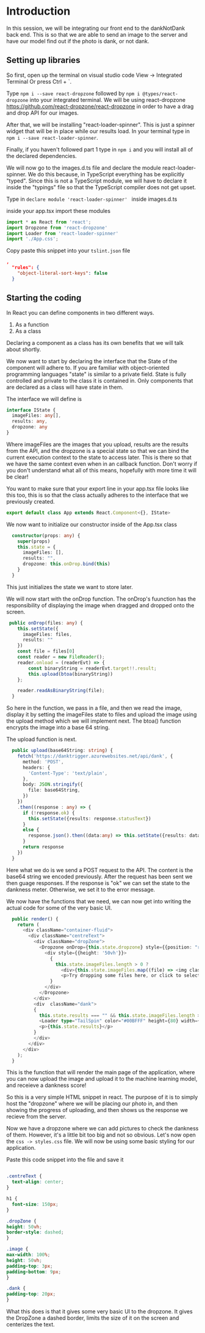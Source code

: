 # Introduction

In this session, we will be integrating our front end to the dankNotDank back end. This is so that we are able to send an image to the server and have our model find out if the photo is dank, or not dank.

## Setting up libraries
So first, open up the terminal on visual studio code View -> Integrated Terminal Or press Ctrl + `.

Type `npm i --save react-dropzone` followed by `npm i @types/react-dropzone` into your integrated terminal.
We will be using react-dropzone <https://github.com/react-dropzone/react-dropzone> in order to have a drag and drop API for our images.

After that, we will be installing "react-loader-spinner". This is just a spinner widget that will be in place while our results load.
In your terminal type in `npm i --save react-loader-spinner`.

Finally, if you haven't followed part 1 type in `npm i` and you will install all of the declared dependencies.

We will now go to the images.d.ts file and declare the module react-loader-spinner. We do this because, in TypeScript everything has be explicitly "typed". Since this is not a TypeScript module, we will have to declare it inside the "typings" file so that the TypeScript compiler does not get upset.

Type in
`declare module 'react-loader-spinner' `
inside images.d.ts

inside your app.tsx 
import these modules

```typescript
import * as React from 'react';
import Dropzone from 'react-dropzone'
import Loader from 'react-loader-spinner'
import './App.css';
```

Copy paste this snippet into your `tslint.json` file
```json
,
  "rules": {
    "object-literal-sort-keys": false
  }
```


## Starting the coding
In React you can define components in two different ways.
1. As a function
2. As a class

Declaring a component as a class has its own benefits that we will talk about shortly. 

We now want to start by declaring the interface that the State of the component will adhere to. If you are familiar with object-oriented programming languages "state" is similar to a private field. State is fully controlled and private to the class it is contained in. Only components that are declared as a class will have state in them.

The interface we will define is 

```typescript
interface IState {
  imageFiles: any[],
  results: any,
  dropzone: any
}
```

Where imageFiles are the images that you upload, results are the results from the API, and the dropzone is a special state so that we can bind the current execution context to the state to access later. This is there so that we have the same context even when in an callback function. Don't worry if you don't understand what all of this means, hopefully with more time it will be clear!

You want to make sure that your export line in your app.tsx file looks like this too, this is so that the class actually adheres to the interface that we previously created.

```typescript
export default class App extends React.Component<{}, IState>
```


We now want to initialize our constructor inside of the App.tsx class

```typescript
  constructor(props: any) {
    super(props)
    this.state = {
      imageFiles: [],
      results: "",
      dropzone: this.onDrop.bind(this)
    }
  }
```
This just initializes the state we want to store later.

We will now start with the onDrop function. The onDrop's fuunction has the responsibility of displaying the image when dragged and dropped onto the screen.

```typescript
 public onDrop(files: any) {
    this.setState({
      imageFiles: files,
      results: ""
    })
    const file = files[0]
    const reader = new FileReader();
    reader.onload = (readerEvt) => {
        const binaryString = readerEvt.target!!.result;
        this.upload(btoa(binaryString))
    };

    reader.readAsBinaryString(file);
  }
```
So here in the function, we pass in a file, and then we read the image, display it by setting the imageFiles state to files and upload the image using the upload method which we will implement next. The btoa() function encrypts the image into a base 64 string.


The upload function is next.
```typescript
  public upload(base64String: string) {
    fetch('https://danktrigger.azurewebsites.net/api/dank', {
      method: 'POST',
      headers: {
        'Content-Type': 'text/plain',
      },
      body: JSON.stringify({
        file: base64String,
      })
    })
    .then((response : any) => {
      if (!response.ok) {
        this.setState({results: response.statusText})
      }
      else {
        response.json().then((data:any) => this.setState({results: data[0].class}))
      }
      return response
    })
  }
```
Here what we do is we send a POST request to the API. The content is the base64 string we encoded previously. After the request has been sent we then guage responses. If the response is "ok" we can set the state to the dankness meter. Otherwise, we set it to the error message.


We now have the functions that we need, we can now get into writing the actual code for some of the very basic UI. 

```typescript
  public render() {
    return (
      <div className="container-fluid">
        <div className="centreText">
          <div className="dropZone">
            <Dropzone onDrop={this.state.dropzone} style={{position: "relative"}}>
              <div style={{height: '50vh'}}>
                {
                  this.state.imageFiles.length > 0 ? 
                    <div>{this.state.imageFiles.map((file) => <img className="image" key={file.name} src={file.preview} /> )}</div> :
                    <p>Try dropping some files here, or click to select files to upload.</p>
                }  
              </div>
            </Dropzone>
          </div>
          <div  className="dank">
          {
            this.state.results === "" && this.state.imageFiles.length > 0 ?
            <Loader type="TailSpin" color="#00BFFF" height={80} width={80}/> :
            <p>{this.state.results}</p>
          }
          </div>
        </div>
      </div>
    );
  }
 ```
 This is the function that will render the main page of the application, where you can now upload the image and upload it to the machine learning model, and receieve a dankness score! 
 
So this is a very simple HTML snippet in react. The purpose of it is to simply host the "dropzone" where we will be placing our photo in, and then showing the progress of uploading, and then shows us the response we recieve from the server. 

Now we have a dropzone where we can add pictures to check the dankness of them. However, it's a little bit too big and not so obvious. Let's now open the  `css -> styles.css` file. We will now be using some basic styling for our application.

Paste this code snippet into the file and save it

```css

.centreText {
  text-align: center;
}

h1 {
  font-size: 150px;
}

.dropZone {
height: 50vh;
border-style: dashed;
}

.image {
max-width: 100%;
height: 50vh;
padding-top: 3px;
padding-bottom: 9px;
}

.dank {
padding-top: 20px;
}
```
What this does is that it gives some very basic UI to the dropzone. It gives the DropZone a dashed border, limits the size of it on the screen and centerizes the text. 

